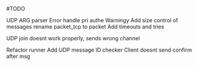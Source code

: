 #TODO

UDP
ARG parser
Error handle pri authe
Warningy
Add size control of messages 
rename packet_tcp to packet
Add timeouts and tries

UDP join doesnt work properly, sends wrong channel

Refactor runner
Add UDP message ID checker
Client doesnt send confirm after msg